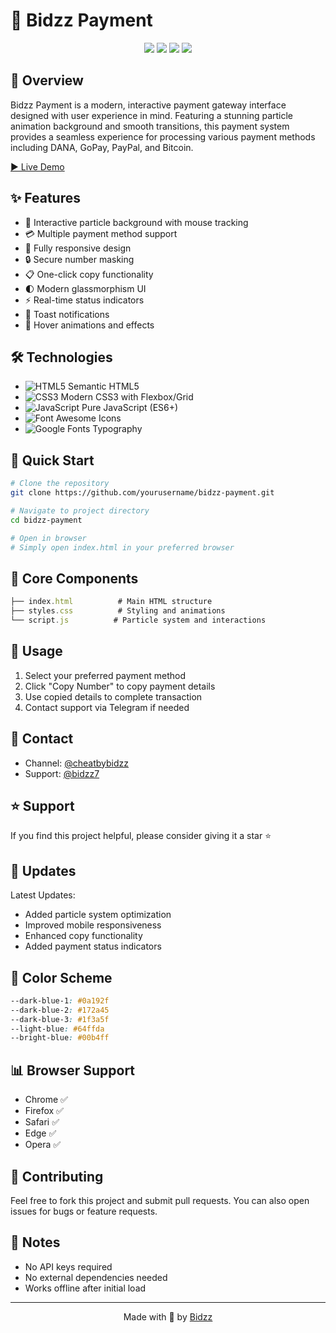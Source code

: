 # 🚀 Bidzz Payment

<div align="center">
  <img src="https://img.shields.io/badge/status-active-success.svg"/>
  <img src="https://img.shields.io/badge/version-1.0.0-blue.svg"/>
  <a href="https://muhammadabid7.github.io/payment"><img src="https://img.shields.io/badge/demo-live-green.svg"/></a>
  <a href="https://t.me/cheatbybidzz"><img src="https://img.shields.io/badge/Channel-Telegram-blue.svg"/></a>
</div>

## 🌟 Overview

Bidzz Payment is a modern, interactive payment gateway interface designed with user experience in mind. Featuring a stunning particle animation background and smooth transitions, this payment system provides a seamless experience for processing various payment methods including DANA, GoPay, PayPal, and Bitcoin.

[▶️ Live Demo](https://muhammadabid7.github.io/payment)

## ✨ Features

- 🎨 Interactive particle background with mouse tracking
- 💳 Multiple payment method support
- 📱 Fully responsive design
- 🔒 Secure number masking
- 📋 One-click copy functionality
- 🌓 Modern glassmorphism UI
- ⚡ Real-time status indicators
- 🔔 Toast notifications
- 🎯 Hover animations and effects

## 🛠️ Technologies

- ![HTML5](https://img.shields.io/badge/HTML5-E34F26?style=flat&logo=html5&logoColor=white) Semantic HTML5
- ![CSS3](https://img.shields.io/badge/CSS3-1572B6?style=flat&logo=css3&logoColor=white) Modern CSS3 with Flexbox/Grid
- ![JavaScript](https://img.shields.io/badge/JavaScript-F7DF1E?style=flat&logo=javascript&logoColor=black) Pure JavaScript (ES6+)
- ![Font Awesome](https://img.shields.io/badge/Font_Awesome-339AF0?style=flat&logo=fontawesome&logoColor=white) Icons
- ![Google Fonts](https://img.shields.io/badge/Google_Fonts-4285F4?style=flat&logo=google&logoColor=white) Typography

## 🚀 Quick Start

```bash
# Clone the repository
git clone https://github.com/yourusername/bidzz-payment.git

# Navigate to project directory
cd bidzz-payment

# Open in browser
# Simply open index.html in your preferred browser
```

## 💫 Core Components

```javascript
├── index.html          # Main HTML structure
├── styles.css          # Styling and animations
└── script.js          # Particle system and interactions
```

## 🎯 Usage

1. Select your preferred payment method
2. Click "Copy Number" to copy payment details
3. Use copied details to complete transaction
4. Contact support via Telegram if needed

## 🤝 Contact

- Channel: [@cheatbybidzz](https://t.me/cheatbybidzz)
- Support: [@bidzz7](https://t.me/bidzz7)

## ⭐ Support

If you find this project helpful, please consider giving it a star ⭐

## 🔄 Updates

Latest Updates:
- Added particle system optimization
- Improved mobile responsiveness
- Enhanced copy functionality
- Added payment status indicators

## 🎨 Color Scheme

```css
--dark-blue-1: #0a192f
--dark-blue-2: #172a45
--dark-blue-3: #1f3a5f
--light-blue: #64ffda
--bright-blue: #00b4ff
```

## 📊 Browser Support

- Chrome ✅
- Firefox ✅
- Safari ✅
- Edge ✅
- Opera ✅

## 🤝 Contributing

Feel free to fork this project and submit pull requests. You can also open issues for bugs or feature requests.

## 📝 Notes

- No API keys required
- No external dependencies needed
- Works offline after initial load

---

<div align="center">
  Made with 💙 by <a href="https://t.me/bidzz7">Bidzz</a>
</div>
